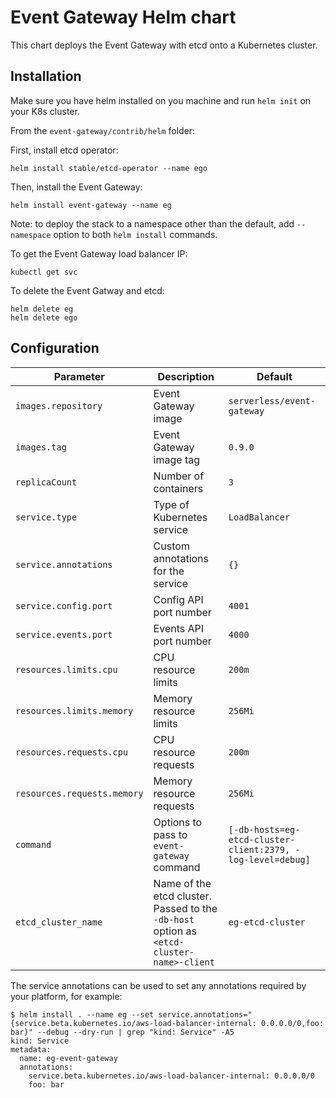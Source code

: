 # Event Gateway Helm chart

This chart deploys the Event Gateway with etcd onto a Kubernetes cluster.

## Installation

Make sure you have helm installed on you machine and run `helm init` on your K8s cluster.

From the `event-gateway/contrib/helm` folder:

First, install etcd operator:
```
helm install stable/etcd-operator --name ego
```

Then, install the Event Gateway:
```
helm install event-gateway --name eg
```

Note: to deploy the stack to a namespace other than the default, add `--namespace` option to both `helm install` commands.

To get the Event Gateway load balancer IP:
```
kubectl get svc
```

To delete the Event Gatway and etcd:
```
helm delete eg
helm delete ego
```

## Configuration

| Parameter                   | Description                                  | Default                    |
|-----------------------------|----------------------------------------------|----------------------------|
| `images.repository`         | Event Gateway image                          | `serverless/event-gateway` |
| `images.tag`                | Event Gateway image tag                      | `0.9.0`                    |
| `replicaCount`              | Number of containers                         | `3`                        |
| `service.type`              | Type of Kubernetes service                   | `LoadBalancer`             |
| `service.annotations`       | Custom annotations for the service           | `{}`                       |
| `service.config.port`       | Config API port number                       | `4001`                     |
| `service.events.port`       | Events API port number                       | `4000`                     |
| `resources.limits.cpu`      | CPU resource limits                          | `200m`                     |
| `resources.limits.memory`   | Memory resource limits                       | `256Mi`                    |
| `resources.requests.cpu`    | CPU resource requests                        | `200m`                     |
| `resources.requests.memory` | Memory resource requests                     | `256Mi`                    |
| `command`                   | Options to pass to `event-gateway` command   | `[-db-hosts=eg-etcd-cluster-client:2379, -log-level=debug]`|
| `etcd_cluster_name`         | Name of the etcd cluster. Passed to the `-db-host` option as `<etcd-cluster-name>-client`  | `eg-etcd-cluster`|

The service annotations can be used to set any annotations required by your platform, for example:

```
$ helm install . --name eg --set service.annotations="{service.beta.kubernetes.io/aws-load-balancer-internal: 0.0.0.0/0,foo: bar}" --debug --dry-run | grep "kind: Service" -A5
kind: Service
metadata:
  name: eg-event-gateway
  annotations:
    service.beta.kubernetes.io/aws-load-balancer-internal: 0.0.0.0/0
    foo: bar
```
